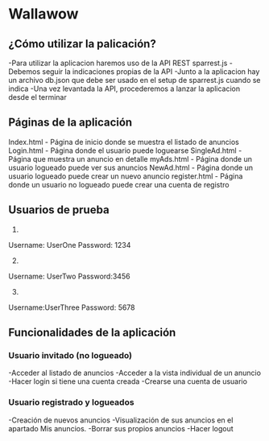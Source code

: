 # Wallawow

## ¿Cómo utilizar la palicación?
-Para utilizar la aplicacion haremos uso de la API REST sparrest.js
-Debemos seguir la indicaciones propias de la API
-Junto a la aplicacion hay un archivo db.json que debe ser usado en el setup de sparrest.js cuando se indica
-Una vez levantada la API, procederemos a lanzar la aplicacion desde el terminar 



## Páginas de la aplicación
Index.html - Página de inicio donde se muestra el listado de anuncios
Login.html - Página donde el usuario puede loguearse
SingleAd.html - Página que muestra un anuncio en detalle
myAds.html - Página donde un usuario logueado puede ver sus anuncios
NewAd.html - Página donde un usuario logueado puede crear un nuevo anuncio
register.html - Página donde un usuario no logueado puede crear una cuenta de registro



## Usuarios de prueba
1.
Username: UserOne
Password: 1234

2.
Username: UserTwo
Password:3456

3.
Username:UserThree
Password: 5678



## Funcionalidades de la aplicación

### Usuario invitado (no logueado)
-Acceder al listado de anuncios
-Acceder a la vista individual de un anuncio
-Hacer login si tiene una cuenta creada
-Crearse una cuenta de usuario

### Usuario registrado y logueados
-Creación de nuevos anuncios
-Visualización de sus anuncios en el apartado Mis anuncios.
-Borrar sus propios anuncios
-Hacer logout

